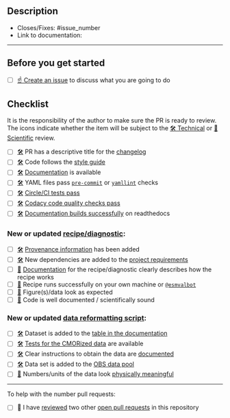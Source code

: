 <!--
    Thank you for contributing to our project!

    Please do not delete this text completely, but read the text below and keep
    items that seem relevant. If in doubt, just keep everything and add your
    own text at the top, a reviewer will update the checklist for you.

    While the checklist is intended to be filled in by the technical and scientific
    reviewers, it is the responsibility of the author of the pull request to make
    sure all items on it are properly implemented.
-->

## Description

<!--
    Describe the idea of your changes here to communicate why we should accept
    this pull request and what problem it solves.

    Before you start, please read our [contribution guidelines](https://docs.esmvaltool.org/en/latest/community/introduction.html).

    Please fill in the GitHub issue that is closed by this pull request, e.g. Closes #1903
-->
- Closes/Fixes: #issue_number
- Link to documentation:

* * *

## Before you get started

<!--
    Please discuss your idea with the development team before getting started,
    to avoid disappointment or unnecessary work later. The way to do this is
    to open a new issue on GitHub.
-->

- [ ] [☝ Create an issue](https://github.com/ESMValGroup/ESMValTool/issues) to discuss what you are going to do

## Checklist

It is the responsibility of the author to make sure the PR is ready to review. The icons indicate whether the item will be subject to the [🛠 Technical][1] or [🧪 Scientific][2] review.

- [ ] [🛠][1] PR has a descriptive title for the [changelog](https://esmvaltool--1924.org.readthedocs.build/en/1924/community/introduction.html#Branches-pull-requests-and-code-review)
- [ ] [🛠][1] Code follows the [style guide](https://docs.esmvaltool.org/en/latest/community/introduction.html#code-style)
- [ ] [🛠][1] [Documentation](https://docs.esmvaltool.org/en/latest/community/introduction.html#documentation) is available
- [ ] [🛠][1] YAML files pass [`pre-commit`](https://esmvaltool--1924.org.readthedocs.build/en/1924/community/introduction.html#pre-commit) or [`yamllint`](https://esmvaltool--1924.org.readthedocs.build/en/1924/community/introduction.html#yaml) checks
- [ ] [🛠][1] [Circle/CI tests pass](https://esmvaltool--1924.org.readthedocs.build/en/1924/community/introduction.html#Branches-pull-requests-and-code-review)
- [ ] [🛠][1] [Codacy code quality checks pass]((https://esmvaltool--1924.org.readthedocs.build/en/1924/community/introduction.html#Branches-pull-requests-and-code-review))
- [ ] [🛠][1] [Documentation builds successfully](https://esmvaltool--1924.org.readthedocs.build/en/1924/community/introduction.html#Branches-pull-requests-and-code-review) on readthedocs

### New or updated [recipe/diagnostic](https://docs.esmvaltool.org/en/latest/community/diagnostic.html):

- [ ] [🛠][1] [Provenance information](https://docs.esmvaltool.org/en/latest/community/diagnostic.html#recording-provenance) has been added
- [ ] [🛠][1] New dependencies are added to the [project requirements](https://esmvaltool--1924.org.readthedocs.build/en/1924/community/diagnostic.html#additional-dependencies)
- [ ] [🧪][2] [Documentation](https://docs.esmvaltool.org/en/latest/community/diagnostic.html#documentation) for the recipe/diagnostic clearly describes how the recipe works
- [ ] [🧪][2] Recipe runs successfully on your own machine or [`@esmvalbot`](https://github.com/apps/esmvalbot)
- [ ] [🧪][2] Figure(s)/data look as expected
- [ ] [🧪][2] Code is well documented / scientifically sound

### New or updated [data reformatting script](https://docs.esmvaltool.org/en/latest/develop/dataset.html):

- [ ] [🛠][1] Dataset is added to the [table in the documentation](file://///wsl$/Ubuntu/home/stef/r/esmvaltool/doc/sphinx/build/html/community/dataset.html#dataset-documentation)
- [ ] [🛠][1] [Tests for the CMORized data](file://///wsl$/Ubuntu/home/stef/r/esmvaltool/doc/sphinx/build/html/community/dataset.html#dataset-tests) are available
- [ ] [🛠][1] Clear instructions to obtain the data are [documented](file://///wsl$/Ubuntu/home/stef/r/esmvaltool/doc/sphinx/build/html/community/dataset.html#dataset-documentation)
- [ ] [🛠][1] Data set is added to the [OBS data pool](file://///wsl$/Ubuntu/home/stef/r/esmvaltool/doc/sphinx/build/html/community/dataset.html#adding-your-dataset-to-the-obs-data-pool)
- [ ] [🧪][2] Numbers/units of the data look [physically meaningful](file://///wsl$/Ubuntu/home/stef/r/esmvaltool/doc/sphinx/build/html/community/dataset.html#scientific-output)

***

To help with the number pull requests:

- [ ] 🚀 I have [reviewed](https://esmvaltool--1924.org.readthedocs.build/en/1924/community/review.html#review-of-pull-requests) two other [open pull requests](https://github.com/ESMValGroup/ESMValTool/pulls) in this repository

<!--
If you need help with any of the items on the checklists above, please do not hesitate to ask by commenting in the issue or pull request.
-->

[1]: https://esmvaltool--1924.org.readthedocs.build/en/1924/community/review.html#technical-review
[2]: https://esmvaltool--1924.org.readthedocs.build/en/1924/community/review.html#scientific-review
